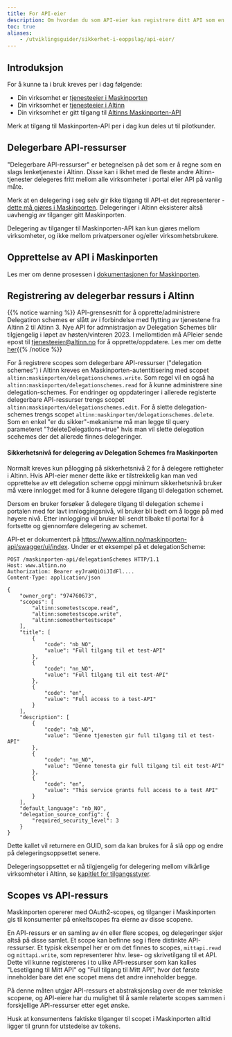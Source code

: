 ```yaml
---
title: For API-eier
description: Om hvordan du som API-eier kan registrere ditt API som en delegerbar ressurs i Altinn.
toc: true
aliases:
    - /utviklingsguider/sikkerhet-i-eoppslag/api-eier/
---
```


## Introduksjon

For å kunne ta i bruk kreves per i dag følgende:

- Din virksomhet er [tjenesteeier i Maskinporten](https://samarbeid.digdir.no/maskinporten/maskinporten/25)
- Din virksomhet er [tjenesteeier i Altinn](https://www.altinndigital.no/kom-i-gang/guide-kom-i-gang-med-altinn/)
- Din virksomhet er gitt tilgang til [Altinns Maskinporten-API](https://www.altinn.no/maskinporten-api/swagger/ui/index#!)

Merk at tilgang til Maskinporten-API per i dag kun deles ut til pilotkunder. 

## Delegerbare API-ressurser

"Delegerbare API-ressurser" er betegnelsen på det som er å regne som en slags lenketjeneste i Altinn.
Disse kan i likhet med de fleste andre Altinn-tjenester delegeres fritt mellom alle virksomheter i portal eller API på vanlig måte.

Merk at en delegering i seg selv gir ikke tilgang til API-et det representerer - [dette må gjøres i Maskinporten](https://docs.digdir.no/maskinporten_guide_apitilbyder.html).
Delegeringer i Altinn eksisterer altså uavhengig av tilganger gitt Maskinporten.

Delegering av tilganger til Maskinporten-API kan kun gjøres mellom virksomheter, og ikke mellom privatpersoner og/eller virksomhetsbrukere. 

## Opprettelse av API i Maskinporten

Les mer om denne prosessen i [dokumentasjonen for Maskinporten](https://docs.digdir.no/maskinporten_guide_apitilbyder.html).

## Registrering av delegerbar ressurs i Altinn

{{% notice warning %}} API-grensesnitt for å opprette/administrere Delegatiron schemes er slått av i forbindelse med flytting av tjenestene fra Altinn 2 til Altinn 3. Nye API for admnistrasjon av Delegation Schemes blir tilgjengelig i løpet av høsten/vinteren 2023. 
I mellomtiden må APIeier sende epost til tjenesteeier@altinn.no for å opprette/oppdatere. Les mer om dette [her](https://docs.altinn.studio/authorization/migration/servicemigrationplan/#delegerbare-api-ressurser){{% /notice %}}

For å registrere scopes som delegerbare API-ressurser ("delegation schemes") i Altinn kreves en Maskinporten-autentitisering
med scopet `altinn:maskinporten/delegationschemes.write`. Som regel vil en også ha `altinn:maskinporten/delegationschemes.read` for å kunne administrere sine delegation-schemes. 
For endringer og oppdateringer i allerede registerte delegerbare API-ressurser trengs scopet `altinn:maskinporten/delegationschemes.edit`. 
For å slette delegation-schemes trengs scopet `altinn:maskinporten/delegationschemes.delete`. Som en enkel "er du sikker"-mekanisme må man legge til query parameteret "?deleteDelegations=true" hvis man vil slette delegation scehemes der det allerede finnes delegeringer.

#### Sikkerhetsnivå for delegering av Delegation Schemes fra Maskinporten
Normalt kreves kun pålogging på sikkerhetsnivå 2 for å delegere rettigheter i Altinn.
Hvis API-eier mener dette ikke er tilstrekkelig kan man ved opprettelse av ett delegation scheme oppgi minimum sikkerhetsnivå bruker må være innlogget med
for å kunne delegere tilgang til delegation schemet.

Dersom en bruker forsøker å delegere tilgang til delegation scheme i portalen med for lavt innloggingsnivå, vil bruker bli bedt om å logge på med høyere nivå.
Etter innlogging vil bruker bli sendt tilbake til portal for å fortsette og gjennomføre delegering av schemet.

API-et er dokumentert på https://www.altinn.no/maskinporten-api/swagger/ui/index. Under er et eksempel på et delegationScheme:

```http
POST /maskinporten-api/delegationSchemes HTTP/1.1
Host: www.altinn.no
Authorization: Bearer eyJraWQiOiJIdFl....
Content-Type: application/json

{
    "owner_org": "974760673",
    "scopes": [        
        "altinn:sometestscope.read",
        "altinn:sometestscope.write",
        "altinn:someothertestscope"
    ],
    "title": [
        {
            "code": "nb_NO",
            "value": "Full tilgang til et test-API"
        },
        {
            "code": "nn_NO",
            "value": "Full tilgang til eit test-API"
        },
        {
            "code": "en",
            "value": "Full access to a test-API"
        }
    ],
    "description": [
        {
            "code": "nb_NO",
            "value": "Denne tjenesten gir full tilgang til et test-API"
        },
        {
            "code": "nn_NO",
            "value": "Denne tenesta gir full tilgang til eit test-API"
        },
        {
            "code": "en",
            "value": "This service grants full access to a test API"
        }        
    ],
    "default_language": "nb_NO", 
    "delegation_source_config": {
        "required_security_level": 3
    }
}
```

Dette kallet vil returnere en GUID, som da kan brukes for å slå opp og endre på delegeringsoppsettet senere.

Delegeringsoppsettet er nå tilgjengelig for delegering mellom vilkårlige virksomheter i Altinn, se [kapitlet for tilgangsstyrer](../tilgangsstyrer). 

## Scopes vs API-ressurs

Maskinporten opererer med OAuth2-scopes, og tilganger i Maskinporten gis til konsumenter på enkeltscopes fra eierne av disse scopene.

En API-ressurs er en samling av én eller flere scopes, og delegeringer skjer altså på disse samlet. Et scope kan befinne seg i flere distinkte API-ressurser.
Et typisk eksempel her er om det finnes to scopes, `mittapi.read` og `mittapi.write`, som representerer hhv. lese- og skrivetilgang til et API.
Dette vil kunne registereres i to ulike API-ressurser som kan kalles "Lesetilgang til Mitt API" og "Full tilgang til Mitt API",
hvor det første inneholder bare det ene scopet mens det andre inneholder begge.

På denne måten utgjør API-ressurs et abstraksjonslag over de mer tekniske scopene, og API-eiere har du mulighet til å
samle relaterte scopes sammen i forskjellige API-ressurser etter eget ønske.

Husk at konsumentens faktiske tilganger til scopet i Maskinporten alltid ligger til grunn for utstedelse av tokens.
